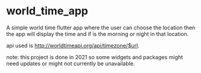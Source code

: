 # world_time_app

A simple world time flutter app where the user can choose the location then the app
will display the time and if is the morning or night in that location.

api used is http://worldtimeapi.org/api/timezone/$url.

note:
this project is done in 2021 so some widgets and packages might need updates or might not currently be unavailable.
